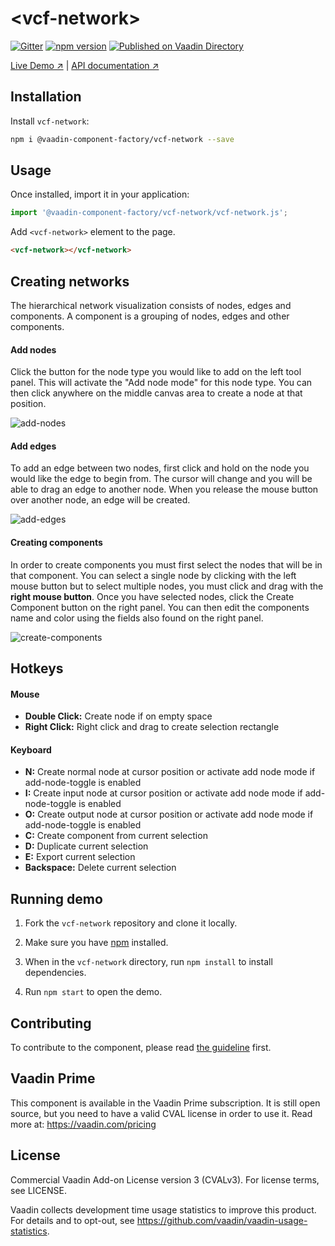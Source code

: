 # &lt;vcf-network&gt;

[![Gitter](https://badges.gitter.im/Join%20Chat.svg)](https://gitter.im/vaadin/web-components?utm_source=badge&utm_medium=badge&utm_campaign=pr-badge)
[![npm version](https://badgen.net/npm/v/@vaadin-component-factory/vcf-network)](https://www.npmjs.com/package/@vaadin-component-factory/vcf-network)
[![Published on Vaadin Directory](https://img.shields.io/badge/Vaadin%20Directory-published-00b4f0.svg)](https://vaadin.com/directory/component/vaadin-component-factoryvcf-network)

[Live Demo ↗](https://vcf-network.netlify.com)
|
[API documentation ↗](https://vcf-network.netlify.com/api/#/elements/Vaadin.VcfNetwork)

## Installation

Install `vcf-network`:

```sh
npm i @vaadin-component-factory/vcf-network --save
```

## Usage

Once installed, import it in your application:

```js
import '@vaadin-component-factory/vcf-network/vcf-network.js';
```

Add `<vcf-network>` element to the page.

```html
<vcf-network></vcf-network>
```

## Creating networks

The hierarchical network visualization consists of nodes, edges and components. A component is a grouping of nodes, edges and other components.

#### Add nodes

Click the button for the node type you would like to add on the left tool panel. This will activate the "Add node mode" for this node type. You can then click anywhere on the middle canvas area to create a node at that position.

![add-nodes](https://user-images.githubusercontent.com/3392815/63940106-7e43d280-ca71-11e9-84b0-74fc0fad6a81.gif)

#### Add edges

To add an edge between two nodes, first click and hold on the node you would like the edge to begin from. The cursor will change and you will be able to drag an edge to another node. When you release the mouse button over another node, an edge will be created.

![add-edges](https://user-images.githubusercontent.com/3392815/63940134-8dc31b80-ca71-11e9-80e0-fa386c052167.gif)

#### Creating components

In order to create components you must first select the nodes that will be in that component. You can select a single node by clicking with the left mouse button but to select multiple nodes, you must click and drag with the **right mouse button**. Once you have selected nodes, click the Create Component button on the right panel. You can then edit the components name and color using the fields also found on the right panel.

![create-components](https://user-images.githubusercontent.com/3392815/63940164-99164700-ca71-11e9-9a7e-703da4c5e28a.gif)

## Hotkeys

#### Mouse

- **Double Click:** Create node if on empty space
- **Right Click:** Right click and drag to create selection rectangle

#### Keyboard

- **N:** Create normal node at cursor position or activate add node mode if add-node-toggle is enabled
- **I:** Create input node at cursor position or activate add node mode if add-node-toggle is enabled
- **O:** Create output node at cursor position or activate add node mode if add-node-toggle is enabled
- **C:** Create component from current selection
- **D:** Duplicate current selection
- **E:** Export current selection
- **Backspace:** Delete current selection

## Running demo

1. Fork the `vcf-network` repository and clone it locally.

1. Make sure you have [npm](https://www.npmjs.com/) installed.

1. When in the `vcf-network` directory, run `npm install` to install dependencies.

1. Run `npm start` to open the demo.

## Contributing

To contribute to the component, please read [the guideline](https://github.com/vaadin/vaadin-core/blob/master/CONTRIBUTING.md) first.

## Vaadin Prime

This component is available in the Vaadin Prime subscription. It is still open source, but you need to have a valid CVAL license in order to use it. Read more at: https://vaadin.com/pricing

## License

Commercial Vaadin Add-on License version 3 (CVALv3). For license terms, see LICENSE.

Vaadin collects development time usage statistics to improve this product. For details and to opt-out, see https://github.com/vaadin/vaadin-usage-statistics.
